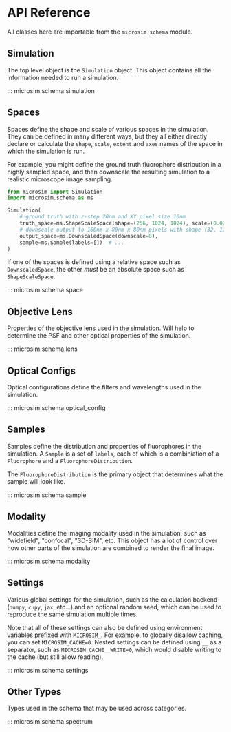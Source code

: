 # API Reference

All classes here are importable from the `microsim.schema` module.

## Simulation

The top level object is the `Simulation` object. This
object contains all the information needed to run a simulation.

::: microsim.schema.simulation

## Spaces

Spaces define the shape and scale of various spaces in the simulation.
They can be defined in many different ways, but they all either directly
declare or calculate the `shape`, `scale`, `extent` and `axes` names of
the space in which the simulation is run.

For example, you might define the ground truth fluorophore distribution
in a highly sampled space, and then downscale the resulting simulation
to a realistic microscope image sampling.

```python
from microsim import Simulation
import microsim.schema as ms

Simulation(
    # ground truth with z-step 20nm and XY pixel size 10nm
    truth_space=ms.ShapeScaleSpace(shape=(256, 1024, 1024), scale=(0.02, 0.01, 0.01)),
    # downscale output to 160nm x 80nm x 80nm pixels with shape (32, 128, 128)
    output_space=ms.DownscaledSpace(downscale=8),
    sample=ms.Sample(labels=[])  # ...
)
```

If one of the spaces is defined using a relative space such as `DownscaledSpace`,
the other *must* be an absolute space such as `ShapeScaleSpace`.

::: microsim.schema.space

## Objective Lens

Properties of the objective lens used in the simulation.  Will help
to determine the PSF and other optical properties of the simulation.

::: microsim.schema.lens

## Optical Configs

Optical configurations define the filters and wavelengths used
in the simulation.

::: microsim.schema.optical_config

## Samples

Samples define the distribution and properties of fluorophores in
the simulation.  A `Sample` is a set of `labels`, each of which
is a combiniation of a `Fluorophore` and a `FluorophoreDistribution`.

The `FluorophoreDistribution` is the primary object that determines
what the sample will look like.

::: microsim.schema.sample

## Modality

Modalities define the imaging modality used in the simulation,
such as "widefield", "confocal", "3D-SIM", etc.  This object
has a lot of control over how other parts of the simulation
are combined to render the final image.

::: microsim.schema.modality

## Settings

Various global settings for the simulation, such as the calculation
backend (`numpy`, `cupy`, `jax`, etc...) and an optional random seed,
which can be used to reproduce the same simulation multiple times.

Note that all of these settings can also be defined using environment
variables prefixed with `MICROSIM_`.  For example, to globally
disallow caching, you can set `MICROSIM_CACHE=0`.  Nested settings
can be defined using `__` as a separator, such as `MICROSIM_CACHE__WRITE=0`,
which would disable writing to the cache (but still allow reading).

::: microsim.schema.settings

## Other Types

Types used in the schema that may be used across categories.

::: microsim.schema.spectrum
